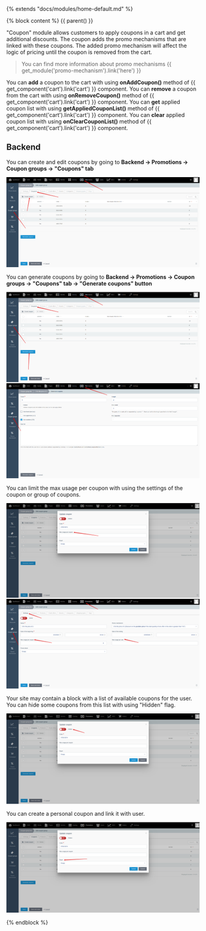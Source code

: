 {% extends "docs/modules/home-default.md" %}

{% block content %}
{{ parent() }}

"Coupon" module allows customers to apply coupons in a cart and get additional discounts.
The coupon adds the promo mechanisms that are linked with these coupons.
The added promo mechanism will affect the logic of pricing until the coupon is removed from the cart.

> You can find more information about promo mechanisms {{ get_module('promo-mechanism').link('here') }}

You can **add** a coupon to the cart with using **onAddCoupon()** method of {{ get_component('cart').link('cart') }} component.
You can **remove** a coupon from the cart with using **onRemoveCoupon()** method of {{ get_component('cart').link('cart') }} component.
You can **get** applied coupon list with using **getAppliedCouponList()** method of {{ get_component('cart').link('cart') }} component.
You can **clear** applied coupon list with using **onClearCouponList()** method of {{ get_component('cart').link('cart') }} component.

## Backend

You can create and edit coupons by going to **Backend -> Promotions -> Coupon groups -> "Coupons" tab**

![](./../../assets/images/backend-coupon-1.png)

You can generate coupons by going to **Backend -> Promotions -> Coupon groups -> "Coupons" tab -> "Generate coupons" button**

![](./../../assets/images/backend-coupon-3.png)
![](./../../assets/images/backend-coupon-2.png)

You can limit the max usage per coupon with using the settings of the coupon or group of coupons.

![](./../../assets/images/backend-coupon-4.png)
![](./../../assets/images/backend-coupon-5.png)

Your site may contain a block with a list of available coupons for the user. You can hide some coupons from this list with using "Hidden" flag.

![](./../../assets/images/backend-coupon-6.png)

You can create a personal coupon and link it with user.

![](./../../assets/images/backend-coupon-7.png)

{% endblock %}
